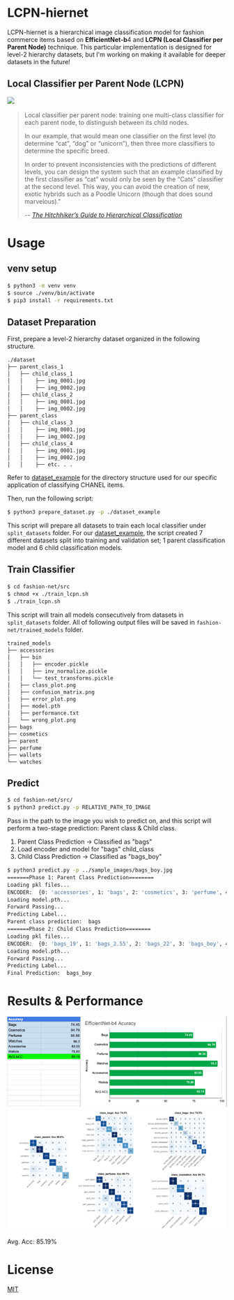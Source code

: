 # LCPN-hiernet
LCPN-hiernet is a hierarchical image classification model for fashion commerce items based on **EfficientNet-b**4 and **LCPN (Local Classifier per Parent Node)** technique. This particular implementation is designed for level-2 hierarchy datasets, but I'm working on making it available for deeper datasets in the future! 

## Local Classifier per Parent Node (LCPN)

![](https://miro.medium.com/max/1400/1*hgb0Q4cyM2d3cPceE5carA.png)

> Local classifier per parent node: training one multi-class classifier for each parent node, to distinguish between its child nodes.
> 
> In our example, that would mean one classifier on the first level (to determine “cat”, “dog” or “unicorn”), then three more classifiers to determine the specific breed.
> 
> In order to prevent inconsistencies with the predictions of different levels, you can design the system such that an example classified by the first classifier as “cat” would only be seen by the “Cats” classifier at the second level. This way, you can avoid the creation of new, exotic hybrids such as a Poodle Unicorn (though that does sound marvelous)."
>
> -- [<cite>The Hitchhiker’s Guide to Hierarchical Classification</cite>](https://towardsdatascience.com/https-medium-com-noa-weiss-the-hitchhikers-guide-to-hierarchical-classification-f8428ea1e076)


# Usage

## venv setup

```bash
$ python3 -m venv venv
$ source ./venv/bin/activate
$ pip3 install -r requirements.txt
```

## Dataset Preparation

First, prepare a level-2 hierarchy dataset organized in the following structure.
```
./dataset
├── parent_class_1
│   ├── child_class_1
│   │    ├── img_0001.jpg
│   │    ├── img_0002.jpg
│   ├── child_class_2
│   │    ├── img_0001.jpg
│   │    ├── img_0002.jpg
├── parent_class
│   ├── child_class_3
│   │    ├── img_0001.jpg
│   │    ├── img_0002.jpg
│   ├── child_class_4
│   │    ├── img_0001.jpg
│   │    ├── img_0002.jpg
│   │    ├── etc. . .
```
Refer to [dataset_example](/dataset_example) for the directory structure used for our specific application of classifying CHANEL items.

Then, run the following script:
```bash
$ python3 prepare_dataset.py -p ./dataset_example
```
This script will prepare all datasets to train each local classifier under `split_datasets` folder.
For our [dataset_example](/dataset_example), the script created 7 different datasets split into training and validation set; 1 parent classification model and 6 child classification models.

## Train Classifier

```bash
$ cd fashion-net/src
$ chmod +x ./train_lcpn.sh
$ ./train_lcpn.sh
```
This script will train all models consecutively from datasets in `split_datasets` folder. All of following output files will be saved in `fashion-net/trained_models` folder.
```
trained_models
├── accessories
│   ├── bin
│   │   ├── encoder.pickle
│   │   ├── inv_normalize.pickle
│   │   └── test_transforms.pickle
│   ├── class_plot.png
│   ├── confusion_matrix.png
│   ├── error_plot.png
│   ├── model.pth
│   ├── performance.txt
│   └── wrong_plot.png
├── bags
├── cosmetics
├── parent
├── perfume
├── wallets
└── watches
```

## Predict

```bash
$ cd fashion-net/src/
$ python3 predict.py -p RELATIVE_PATH_TO_IMAGE
```
Pass in the path to the image you wish to predict on, and this script will perform a two-stage prediction: Parent class & Child class.

1. Parent Class Prediction -> Classified as "bags"
2. Load encoder and model for "bags" child_class
3. Child Class Prediction -> Classified as "bags_boy"
```bash
$ python3 predict.py -p ../sample_images/bags_boy.jpg
=======Phase 1: Parent Class Prediction========
Loading pkl files...
ENCODER:  {0: 'accessories', 1: 'bags', 2: 'cosmetics', 3: 'perfume', 4: 'wallets', 5: 'watches'}
Loading model.pth...
Forward Passing...
Predicting Label...
Parent class prediction:  bags
=======Phase 2: Child Class Prediction========
Loading pkl files...
ENCODER:  {0: 'bags_19', 1: 'bags_2.55', 2: 'bags_22', 3: 'bags_boy', 4: 'bags_gabrielle', 5: 'bags_pouches', 6: 'bags_timeless'}
Loading model.pth...
Forward Passing...
Predicting Label...
Final Prediction:  bags_boy
```

# Results & Performance
![](./result_images/graph.png)
![](./result_images/matrix.png)

Avg. Acc: 85.19%


# License
[MIT](https://choosealicense.com/licenses/mit/)
